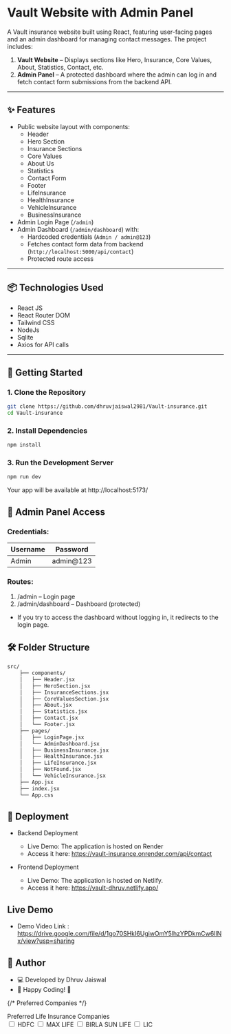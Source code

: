 # Vault Website with Admin Panel

A Vault insurance website built using React, featuring user-facing pages and an admin dashboard for managing contact messages. The project includes:

1. **Vault Website** – Displays sections like Hero, Insurance, Core Values, About, Statistics, Contact, etc.
2. **Admin Panel** – A protected dashboard where the admin can log in and fetch contact form submissions from the backend API.

---

## ✨ Features

- Public website layout with components:
  - Header
  - Hero Section
  - Insurance Sections
  - Core Values
  - About Us
  - Statistics
  - Contact Form
  - Footer
  - LifeInsurance
  - HealthInsurance
  - VehicleInsurance
  - BusinessInsurance
- Admin Login Page (`/admin`)
- Admin Dashboard (`/admin/dashboard`) with:
  - Hardcoded credentials (`Admin / admin@123`)
  - Fetches contact form data from backend (`http://localhost:5000/api/contact`)
  - Protected route access

---

## 📦 Technologies Used

- React JS
- React Router DOM
- Tailwind CSS
- NodeJs
- Sqlite
- Axios for API calls

---

## 🚀 Getting Started

### 1. Clone the Repository

```bash
git clone https://github.com/dhruvjaiswal2981/Vault-insurance.git
cd Vault-insurance
```

### 2. Install Dependencies

```bash
npm install
```

### 3. Run the Development Server
```bash
npm run dev
```
Your app will be available at http://localhost:5173/ 

## 🔐 Admin Panel Access

### Credentials:

| Username | Password   |
| -------- | ---------- |
| Admin    | admin@123 |

### Routes:

1. /admin – Login page
2. /admin/dashboard – Dashboard (protected)

- If you try to access the dashboard without logging in, it redirects to the login page.

## 🛠 Folder Structure

```bash
src/
    ├── components/
    │   ├── Header.jsx
    │   ├── HeroSection.jsx
    │   ├── InsuranceSections.jsx
    │   ├── CoreValuesSection.jsx
    │   ├── About.jsx
    │   ├── Statistics.jsx
    │   ├── Contact.jsx
    │   └── Footer.jsx
    ├── pages/
    │   ├── LoginPage.jsx
    │   └── AdminDashboard.jsx
    │   ├── BusinessInsurance.jsx
    │   ├── HealthInsurance.jsx
    │   ├── LifeInsurance.jsx
    │   ├── NotFound.jsx
    │   └── VehicleInsurance.jsx
    ├── App.jsx
    ├── index.jsx
    └── App.css
```

## 🚀 Deployment

- Backend Deployment
    - Live Demo: The application is hosted on Render
    - Access it here: https://vault-insurance.onrender.com/api/contact

- Frontend Deployment
    - Live Demo: The application is hosted on Netlify.
    - Access it here: https://vault-dhruv.netlify.app/

## Live Demo
- Demo Video Link : https://drive.google.com/file/d/1go70SHkI6UgiwOmY5lhzYPDkmCw6lINx/view?usp=sharing

## 📌 Author

- 💻 Developed by Dhruv Jaiswal
- 🚀 Happy Coding! 🎉



{/* Preferred Companies */}
          <div className="relative">
            <label className="block text-[14px] font-medium text-[#22272B] mb-2">Preferred Life Insurance Companies</label>
            <div className="flex flex-wrap gap-2">
              <label className="flex items-center space-x-2 cursor-pointer bg-white border border-blue-400 px-4 py-2 rounded-md">
                <input
                  type="checkbox"
                  name="company"
                  value="hdfc"
                  className="accent-[#6290FF] w-4 h-4"
                />
                <span className="text-[#22272B] text-[12px] font-medium">HDFC</span>
              </label>
              <label className="flex items-center space-x-2 cursor-pointer  bg-white border border-blue-400 px-4 py-2 rounded-md">
                <input
                  type="checkbox"
                  name="company"
                  value="maxlife"
                  className="accent-[#6290FF] w-4 h-4"
                />
                <span className="text-[#22272B] text-[12px] font-medium">MAX LIFE</span>
              </label>
              <label className="flex items-center space-x-2 cursor-pointer  bg-white border border-blue-400 px-4 py-2 rounded-md">
                <input
                  type="checkbox"
                  name="company"
                  value="birla"
                  className="accent-[#6290FF] w-4 h-4"
                />
                <span className="text-[#22272B] text-[12px] font-medium">BIRLA SUN LIFE</span>
              </label>
              <label className="flex items-center space-x-2 cursor-pointer  bg-white border border-blue-400 px-4 py-2 rounded-md">
                <input
                  type="checkbox"
                  name="company"
                  value="lic"
                  className="accent-[#6290FF] w-4 h-4"
                />
                <span className="text-[#22272B] text-[12px] font-medium">LIC</span>
              </label>
            </div>
          </div>